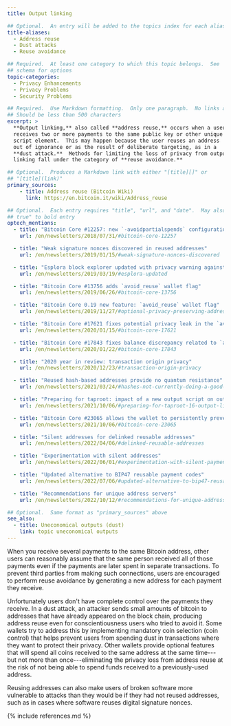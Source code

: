 ```yaml
---
title: Output linking

## Optional.  An entry will be added to the topics index for each alias
title-aliases:
  - Address reuse
  - Dust attacks
  - Reuse avoidance

## Required.  At least one category to which this topic belongs.  See
## schema for options
topic-categories:
  - Privacy Enhancements
  - Privacy Problems
  - Security Problems

## Required.  Use Markdown formatting.  Only one paragraph.  No links allowed.
## Should be less than 500 characters
excerpt: >
  **Output linking,** also called **address reuse,** occurs when a user
  receives two or more payments to the same public key or other unique
  script element.  This may happen because the user reuses an address
  out of ignorance or as the result of deliberate targeting, as in a
  **dust attack.**  Methods for limiting the loss of privacy from output
  linking fall under the category of **reuse avoidance.**

## Optional.  Produces a Markdown link with either "[title][]" or
## "[title](link)"
primary_sources:
    - title: Address reuse (Bitcoin Wiki)
      link: https://en.bitcoin.it/wiki/Address_reuse

## Optional.  Each entry requires "title", "url", and "date".  May also use "feature:
## true" to bold entry
optech_mentions:
  - title: "Bitcoin Core #12257: new `-avoidpartialspends` configuration option"
    url: /en/newsletters/2018/07/31/#bitcoin-core-12257

  - title: "Weak signature nonces discovered in reused addresses"
    url: /en/newsletters/2019/01/15/#weak-signature-nonces-discovered

  - title: "Esplora block explorer updated with privacy warning against address reuse"
    url: /en/newsletters/2019/03/19/#esplora-updated

  - title: "Bitcoin Core #13756 adds `avoid_reuse` wallet flag"
    url: /en/newsletters/2019/06/26/#bitcoin-core-13756

  - title: "Bitcoin Core 0.19 new feature: `avoid_reuse` wallet flag"
    url: /en/newsletters/2019/11/27/#optional-privacy-preserving-address-management

  - title: "Bitcoin Core #17621 fixes potential privacy leak in the `avoid_reuse` flag"
    url: /en/newsletters/2020/01/15/#bitcoin-core-17621

  - title: "Bitcoin Core #17843 fixes balance discrepancy related to `avoid_reuse` flag"
    url: /en/newsletters/2020/01/22/#bitcoin-core-17843

  - title: "2020 year in review: transaction origin privacy"
    url: /en/newsletters/2020/12/23/#transaction-origin-privacy

  - title: "Reused hash-based addresses provide no quantum resistance"
    url: /en/newsletters/2021/03/24/#hashes-not-currently-doing-a-good-job-at-qc-resistance

  - title: "Preparing for taproot: impact of a new output script on output linkability"
    url: /en/newsletters/2021/10/06/#preparing-for-taproot-16-output-linking

  - title: "Bitcoin Core #23065 allows the wallet to persistently prevent spending of spam UTXOs"
    url: /en/newsletters/2021/10/06/#bitcoin-core-23065

  - title: "Silent addresses for delinked reusable addresses"
    url: /en/newsletters/2022/04/06/#delinked-reusable-addresses

  - title: "Experimentation with silent addresses"
    url: /en/newsletters/2022/06/01/#experimentation-with-silent-payments

  - title: "Updated alternative to BIP47 reusable payment codes"
    url: /en/newsletters/2022/07/06/#updated-alternative-to-bip47-reusable-payment-codes

  - title: "Recommendations for unique address servers"
    url: /en/newsletters/2022/10/12/#recommendations-for-unique-address-servers

## Optional.  Same format as "primary_sources" above
see_also:
  - title: Uneconomical outputs (dust)
    link: topic uneconomical outputs
---
```

When you receive several payments to the same Bitcoin address, other
users can reasonably assume that the same person received all of those
payments even if the payments are later spent in separate
transactions.  To prevent third parties from making such connections,
users are encouraged to perform reuse avoidance by generating a new
address for each payment they receive.

Unfortunately users don't have complete control over the payments they
receive.  In a dust attack, an attacker sends small amounts of bitcoin
to addresses that have already appeared on the block chain, producing
address reuse even for conscientiousness users who tried to avoid it.  Some
wallets try to address this by implementing mandatory coin selection
(coin control) that helps prevent users from spending dust in
transactions where they want to protect their privacy.  Other wallets
provide optional features that will spend all coins received to the
same address at the same time---but not more than once---eliminating
the privacy loss from address reuse at the risk of not being able to
spend funds received to a previously-used address.

Reusing addresses can also make users of broken software more
vulnerable to attacks than they would be if they had not reused
addresses, such as in cases where software reuses digital signature
nonces.

{% include references.md %}
